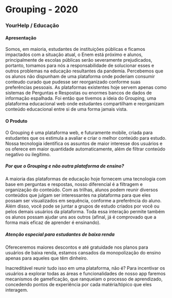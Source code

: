 # Grouping - 2020

### YourHelp / Educação

#### Apresentação

Somos, em maioria, estudantes de instituições públicas e ficamos impactados com a situação atual, o Enem está próximo e alunos, principalmente de escolas públicas serão severamente prejudicados, portanto, tomamos para nós a responsabilidade de solucionar esses e outros problemas na educação resultantes da pandemia.
Percebemos que os alunos não dispunham de uma plataforma onde poderiam consumir conteudo curado que pudesse ser reorganizado conforme suas preferências pessoais. As plataformas existentes hoje servem apenas como sistemas de Perguntas e Respostas ou enormes bancos de dados de informação espalhada. Foi então que tivemos a ideia do Grouping, uma plataforma educacional web onde estudantes compartilham e reorganizam conteúdo educacional entre si de uma forma jamais vista.

#### O Produto

O Grouping é uma plataforma web, e futuramente mobile, criada para estudantes que os estimula a avaliar e criar o melhor conteúdo para estudo. Nossa tecnologia identifica os assuntos de maior interesse dos usuários e os oferece em maior quantidade automaticamente, além de filtrar conteúdo negativo ou ilegítimo.

##### Por que o Grouping e não outra plataforma de ensino?

A maioria das plataformas de educação hoje fornecem uma tecnologia com base em perguntas e respostas, nosso diferencial é a filtragem e organização do conteúdo. Com as trilhas, alunos podem reunir diversos conteúdos que julgam ser interessantes na plataforma para que eles possam ser visualizados em sequência, conforme a preferência do aluno. Além disso, você pode se juntar a grupos de estudo criados por você ou pelos demais usuários da plataforma. Toda essa interação permite também os alunos possam ajudar uns aos outros (afinal, já é comprovado que a forma mais eficaz de aprender é ensinando).

##### Atenção especial para estudantes de baixa renda

Ofereceremos maiores descontos e até gratuidade nos planos para usuários de baixa renda, estamos cansados da monopolização do ensino apenas para aqueles que têm dinheiro.

Inacreditável reunir tudo isso em uma plataforma, não é? Para incentivar os usuários a explorar todas as áreas e funcionalidades de nosso app faremos mecanismos de gameficação, que ranqueiam o processo de aprendizado, concedendo pontos de experiência por cada matéria/tópico que eles interagem.
